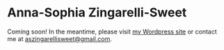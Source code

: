 # Anna-Sophia Zingarelli-Sweet

Coming soon! In the meantime, please visit [my Wordpress site](https://aszingarellisweet.info) or contact me at [aszingarellisweet@gmail.com](mailto:aszingarelli@gmail.com).
